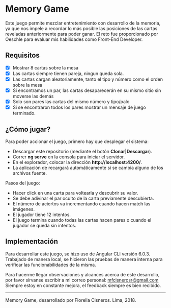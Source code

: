 # Memory Game

Este juego permite mezclar entretenimiento con desarrollo de la memoria, ya que nos impele a recordar lo más posible las posiciones de las cartas reveladas anteriormente para poder ganar.
El reto fue proporcionado por Oeschle para evaluar mis habilidades como Front-End Developer.

## Requisitos
- [x] Mostrar 8 cartas sobre la mesa
- [x] Las cartas siempre tienen pareja, ningun queda sola.
- [x] Las cartas cargan aleatoriamente, tanto el tipo y número como el orden sobre la mesa
- [x] Si encontramos un par, las cartas desaparecerán en su mismo sitio sin moverse las demás
- [x] Solo son pares las cartas del mismo número y tipo/palo
- [x] Si se encontraron todos los pares mostrar un mensaje de juego terminado.

## ¿Cómo jugar?

Para poder accionar el juego, primero hay que desplegar el sistema:
- Descargar este repositorio (mediante el botón **Clonar|Descargar**).
- Correr **ng serve** en la consola para iniciar el servidor.
- En el explorador, colocar la dirección **http://localhost:4200/**.
- La aplicación de recargará automáticamente si se cambia alguno de los archivos fuente.

Pasos del juego:
- Hacer click en una carta para voltearla y descubrir su valor.
- Se debe adivinar el par oculto de la carta previamente descubierta.
- El número de aciertos va incrementando cuando hacen match las imágenes.
- El jugador tiene 12 intentos.
- El juego termina cuando todas las cartas hacen pares o cuando el jugador se queda sin intentos.

## Implementación

Para desarrollar este juego, se hizo uso de Angular CLI versión 6.0.3.
Trabajado de manera local, se hicieron las pruebas de manera interna para verificar las funcionabilidades de la misma.


Para hacerme llegar observaciones y alcances acerca de este desarrollo, por favor sírvanse escribir a mi correo personal: mfcisnerosr@gmail.com
Siempre estoy en constante mejora, el feedback siempre es bien recibido.


---
Memory Game, desarrollado por Fiorella Cisneros. Lima, 2018.